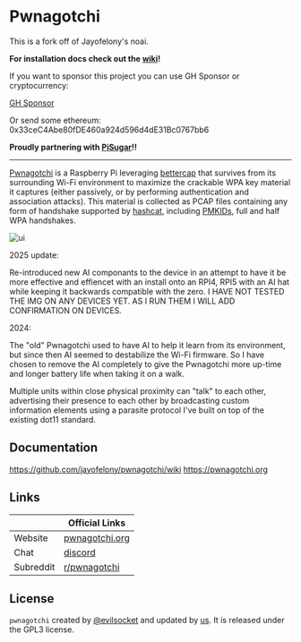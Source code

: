 # Pwnagotchi
This is a fork off of Jayofelony's noai.

**For installation docs check out the [wiki](https://github.com/jayofelony/pwnagotchi/wiki)!**

If you want to sponsor this project you can use GH Sponsor or cryptocurrency:

[GH Sponsor](https://github.com/sponsors/jayofelony)

Or send some ethereum: 0x33ceC4Abe80fDE460a924d596d4dE31Bc0767bb6

**Proudly partnering with [PiSugar](https://www.pisugar.com)!!**

---

[Pwnagotchi](https://pwnagotchi.org/) is a Raspberry Pi leveraging [bettercap](https://www.bettercap.org/) that survives from its surrounding Wi-Fi environment to maximize the crackable WPA key material it captures (either passively, or by performing authentication and association attacks). This material is collected as PCAP files containing any form of handshake supported by [hashcat](https://hashcat.net/hashcat/), including [PMKIDs](https://www.evilsocket.net/2019/02/13/Pwning-WiFi-networks-with-bettercap-and-the-PMKID-client-less-attack/), 
full and half WPA handshakes.

![ui](https://i.imgur.com/X68GXrn.png)

2025 update:

Re-introduced new AI componants to the device in an attempt to have it be more effective and effiencet with an install onto an RPI4, RPI5 with an AI hat while keeping it backwards compatible with the zero. I HAVE NOT TESTED THE IMG ON ANY DEVICES YET. AS I RUN THEM I WILL ADD CONFIRMATION ON DEVICES.


2024:

The "old" Pwnagotchi used to have AI to help it learn from its environment, but since then AI seemed to destabilize the Wi-Fi firmware. So I have chosen to remove the AI completely to give the Pwnagotchi more up-time and longer battery life when taking it on a walk.

Multiple units within close physical proximity can "talk" to each other, advertising their presence to each other by broadcasting custom information elements using a parasite protocol I've built on top of the existing dot11 standard.

## Documentation

https://github.com/jayofelony/pwnagotchi/wiki 
https://pwnagotchi.org

## Links

| &nbsp;    | Official Links                                           |
|-----------|----------------------------------------------------------|
| Website   | [pwnagotchi.org](https://pwnagotchi.org/)                  |
| Chat      | [discord](https://discord.gg/PGgnzFbz4M) |
| Subreddit | [r/pwnagotchi](https://www.reddit.com/r/pwnagotchi/)     |

## License

`pwnagotchi` created by [@evilsocket](https://twitter.com/evilsocket) and updated by [us](https://github.com/jayofelony/pwnagotchi/graphs/contributors). It is released under the GPL3 license.
